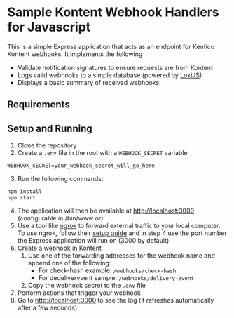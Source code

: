 # Sample Kontent Webhook Handlers for Javascript

This is a simple Express application that acts as an endpoint for Kentico Kontent webhooks. It implements the following

* Validate notification signatures to ensure requests are from Kontent
* Logs valid webhooks to a simple database (powered by [LokiJS](http://techfort.github.io/LokiJS/))
* Displays a basic summary of received webhooks

## Requirements

## Setup and Running

1. Clone the repository
2. Create a `.env` file in the root with a `WEBHOOK_SECRET` variable

```
WEBHOOK_SECRET=your_webhook_secret_will_go_here
```

3. Run the following commands:

```console
npm install
npm start
```

4. The application will then be available at <http://localhost:3000> (configurable in /bin/www or).
5. Use a tool like [ngrok](https://ngrok.com/) to forward external traffic to your local computer. To use ngrok, follow their [setup guide](https://dashboard.ngrok.com/get-started) and in step 4 use the port number the Express application will run on (3000 by default).
6. [Create a webhook in Kontent](https://docs.kontent.ai/tutorials/develop-apps/integrate/using-webhooks-for-automatic-updates#a-creating-a-webhook)
    1. Use one of the forwarding addresses for the webhook name and append one of the following:
        * For check-hash example: `/webhooks/check-hash`
        * For dedeliveryvent sample: `/webhooks/delivery-event`
    2. Copy the webhook secret to the `.env` file
7. Perform actions that trigger your webhook
8. Go to <http://localhost:3000> to see the log (it refreshes automatically after a few seconds)
